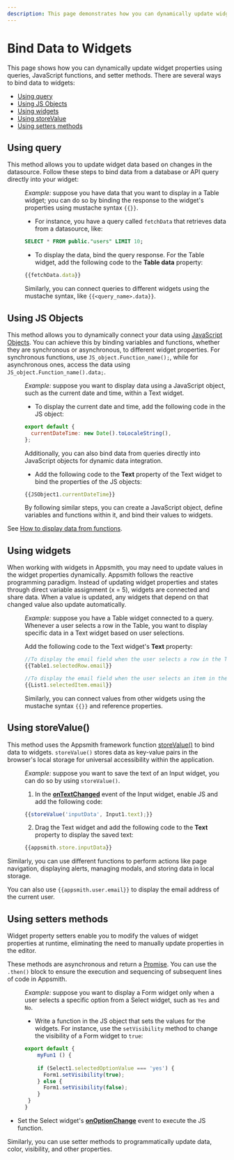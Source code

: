 ```yaml
---
description: This page demonstrates how you can dynamically update widget properties using queries, JavaScript functions, and setter methods.
---
```


# Bind Data to Widgets

This page shows how you can dynamically update widget properties using queries, JavaScript functions, and setter methods. There are several ways to bind data to widgets:

* [Using query](#using-query)
* [Using JS Objects](#using-js-objects)
* [Using widgets](#using-widgets)
* [Using storeValue](#using-storevalue)
* [Using setters methods](#using-setters-methods)



## Using query

This method allows you to update widget data based on changes in the datasource. Follow these steps to bind data from a database or API query directly into your widget: 

<dd>

*Example:* suppose you have data that you want to display in a Table widget; you can do so by binding the response to the widget's properties using mustache syntax `{{}}`. 
* For instance, you have a query called `fetchData` that retrieves data from a datasource, like:

```sql
SELECT * FROM public."users" LIMIT 10;
```

* To display the data, bind the query response. For the Table widget, add the following code to the **Table data** property:

```js
{{fetchData.data}}
```

Similarly, you can connect queries to different widgets using the mustache syntax, like `{{<query_name>.data}}`.



</dd>

## Using JS Objects

This method allows you to dynamically connect your data using [JavaScript Objects](/core-concepts/writing-code/javascript-editor-beta). You can achieve this by binding variables and functions, whether they are synchronous or asynchronous, to different widget properties. For synchronous functions, use `JS_object.Function_name();`, while for asynchronous ones, access the data using `JS_object.Function_name().data;`. 


<dd>

*Example:* suppose you want to display data using a JavaScript object, such as the current date and time, within a Text widget.



* To display the current date and time, add the following code in the JS object:


```js
export default {
  currentDateTime: new Date().toLocaleString(),
};
```

Additionally, you can also bind data from queries directly into JavaScript objects for dynamic data integration.


* Add the following code to the **Text** property of the Text widget to bind the properties of the JS objects:

```js
{{JSObject1.currentDateTime}}
```

By following similar steps, you can create a JavaScript object, define variables and functions within it, and bind their values to widgets. 

</dd>

See [How to display data from functions](/write-code/how-to-guides/display-data-from-functions).


## Using widgets

When working with widgets in Appsmith, you may need to update values in the widget properties dynamically. Appsmith follows the reactive programming paradigm. Instead of updating widget properties and states through direct variable assignment (x = 5), widgets are connected and share data. When a value is updated, any widgets that depend on that changed value also update automatically.

<dd>


*Example:* suppose you have a Table widget connected to a query. Whenever a user selects a row in the Table, you want to display specific data in a Text widget based on user selections. 


Add the following code to the Text widget's **Text** property:

```js
//To display the email field when the user selects a row in the Table widget, use:
{{Table1.selectedRow.email}}

//To display the email field when the user selects an item in the List widget, use:
{{List1.selectedItem.email}}
```

Similarly, you can connect values from other widgets using the mustache syntax `{{}}` and reference properties.

</dd>

## Using storeValue()

This method uses the Appsmith framework function [storeValue()](/reference/appsmith-framework/widget-actions/store-value) to bind data to widgets. `storeValue()` stores data as key-value pairs in the browser's local storage for universal accessibility within the application.

<dd>

*Example:* suppose you want to save the text of an Input widget, you can do so by using `storeValue()`. 

1. In the [**onTextChanged**](/reference/widgets/input#ontextchanged) event of the Input widget, enable JS and add the following code: 


```js
{{storeValue('inputData', Input1.text);}}
```

2. Drag the Text widget and add the following code to the **Text** property to display the saved text:

```js
{{appsmith.store.inputData}}
```

</dd>

Similarly, you can use different functions to perform actions like page navigation, displaying alerts, managing modals, and storing data in local storage.

You can also use `{{appsmith.user.email}}` to display the email address of the current user.



## Using setters methods

Widget property setters enable you to modify the values of widget properties at runtime, eliminating the need to manually update properties in the editor.

These methods are asynchronous and return a [Promise](/core-concepts/writing-code/javascript-promises#using-promises-in-appsmith). You can use the `.then()` block to ensure the execution and sequencing of subsequent lines of code in Appsmith.

<dd>

*Example:* suppose you want to display a Form widget only when a user selects a specific option from a Select widget, such as `Yes` and `No`.

* Write a function in the JS object that sets the values for the widgets. For instance, use the `setVisibility` method to change the visibility of a Form widget to `true`:

<dd>

```js
export default {
	myFun1 () {
	
    if (Select1.selectedOptionValue === 'yes') {
      Form1.setVisibility(true);
    } else {
      Form1.setVisibility(false);
    }
 }
}
```

</dd>


* Set the Select widget's [**onOptionChange**](/reference/widgets/select#onoptionchange) event to execute the JS function.

Similarly, you can use setter methods to programmatically update data, color, visibility, and other properties.





</dd>